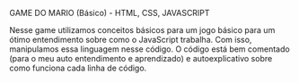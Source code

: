 GAME DO MARIO (Básico) - HTML, CSS, JAVASCRIPT

Nesse game utilizamos conceitos básicos para um jogo básico para um ótimo entendimento sobre como o JavaScript trabalha. Com isso, manipulamos essa linguagem nesse código.
O código está bem comentado (para o meu auto entendimento e aprendizado) e autoexplicativo sobre como funciona cada linha de código.
